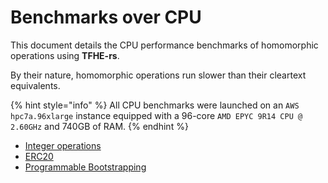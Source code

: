 # Benchmarks over CPU

This document details the CPU performance benchmarks of homomorphic operations using **TFHE-rs**.

By their nature, homomorphic operations run slower than their cleartext equivalents.

{% hint style="info" %}
All CPU benchmarks were launched on an `AWS hpc7a.96xlarge` instance equipped with a 96-core `AMD EPYC 9R14 CPU @ 2.60GHz` and 740GB of RAM.
{% endhint %}

* [Integer operations](cpu-integer-operations.md)
* [ERC20](cpu-erc20.md)
* [Programmable Bootstrapping](cpu-programmable-bootstrapping.md)
